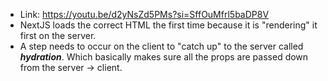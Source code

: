 - Link: https://youtu.be/d2yNsZd5PMs?si=SffOuMfrl5baDP8V
- NextJS loads the correct HTML the first time because it is "rendering" it first on the server.
- A step needs to occur on the client to "catch up" to the server called _**hydration**_. Which basically makes sure all the props are passed down from the server -> client. 